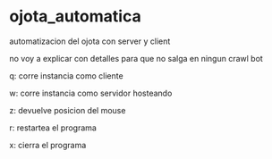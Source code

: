# ojota_automatica
automatizacion del ojota con server y client

no voy a explicar con detalles para que no salga en ningun crawl bot

q: corre instancia como cliente

w: corre instancia como servidor hosteando

z: devuelve posicion del mouse

r: restartea el programa

x: cierra el programa
